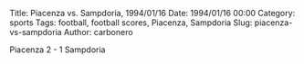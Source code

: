 Title: Piacenza vs. Sampdoria, 1994/01/16
Date: 1994/01/16 00:00
Category: sports
Tags: football, football scores, Piacenza, Sampdoria
Slug: piacenza-vs-sampdoria
Author: carbonero


Piacenza 2 - 1 Sampdoria
